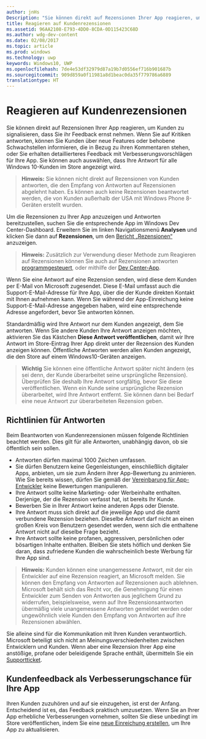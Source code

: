 ```yaml
---
author: jnHs
Description: "Sie können direkt auf Rezensionen Ihrer App reagieren, um Kunden zu signalisieren, dass Sie ihr Feedback ernst nehmen."
title: Reagieren auf Kundenrezensionen
ms.assetid: 96AA2108-E793-4DD0-8CDA-0D115423C68D
ms.author: wdg-dev-content
ms.date: 02/08/2017
ms.topic: article
ms.prod: windows
ms.technology: uwp
keywords: Windows10, UWP
ms.openlocfilehash: 7de4e53df32979d87a19b7d0556ef716b901687b
ms.sourcegitcommit: 909d859a0f11981a8d1beac0da35f779786a6889
translationtype: HT
---
```

# <a name="respond-to-customer-reviews"></a>Reagieren auf Kundenrezensionen


Sie können direkt auf Rezensionen Ihrer App reagieren, um Kunden zu signalisieren, dass Sie ihr Feedback ernst nehmen. Wenn Sie auf Kritiken antworten, können Sie Kunden über neue Features oder behobene Schwachstellen informieren, die in Bezug zu ihren Kommentaren stehen, oder Sie erhalten detaillierteres Feedback mit Verbesserungsvorschlägen für Ihre App. Sie können auch auswählen, dass Ihre Antwort für alle Windows 10-Kunden im Store angezeigt wird.

> **Hinweis:**  Sie können nicht direkt auf Rezensionen von Kunden antworten, die den Empfang von Antworten auf Rezensionen abgelehnt haben. Es können auch keine Rezensionen beantwortet werden, die von Kunden außerhalb der USA mit Windows Phone 8-Geräten erstellt wurden.

Um die Rezensionen zu Ihrer App anzuzeigen und Antworten bereitzustellen, suchen Sie die entsprechende App im Windows Dev Center-Dashboard. Erweitern Sie im linken Navigationsmenü **Analysen** und klicken Sie dann auf **Rezensionen**, um den [Bericht „Rezensionen“](reviews-report.md) anzuzeigen.

> **Hinweis:** Zusätzlich zur Verwendung dieser Methode zum Reagieren auf Rezensionen können Sie auch auf Rezensionen antworten [programmgesteuert](../monetize/submit-responses-to-app-reviews.md), oder mithilfe der [Dev Center-App](https://www.microsoft.com/store/apps/dev-center/9nblggh4r5ws). 

Wenn Sie eine Antwort auf eine Rezension senden, wird diese dem Kunden per E-Mail von Microsoft zugesendet. Diese E-Mail umfasst auch die Support-E-Mail-Adresse für Ihre App, über die der Kunde direkten Kontakt mit Ihnen aufnehmen kann. Wenn Sie während der App-Einreichung keine Support-E-Mail-Adresse angegeben haben, wird eine entsprechende Adresse angefordert, bevor Sie antworten können.

Standardmäßig wird Ihre Antwort nur dem Kunden angezeigt, dem Sie antworten. Wenn Sie andere Kunden Ihre Antwort anzeigen möchten, aktivieren Sie das Kästchen **Diese Antwort veröffentlichen**, damit wir Ihre Antwort im Store-Eintrag Ihrer App direkt unter der Rezension des Kunden anzeigen können. Öffentliche Antworten werden allen Kunden angezeigt, die den Store auf einem Windows10-Geräten anzeigen.

> **Wichtig** Sie können eine öffentliche Antwort später nicht ändern (es sei denn, der Kunde überarbeitet seine ursprüngliche Rezension). Überprüfen Sie deshalb Ihre Antwort sorgfältig, bevor Sie diese veröffentlichen. Wenn ein Kunde seine ursprüngliche Rezension überarbeitet, wird Ihre Antwort entfernt. Sie können dann bei Bedarf eine neue Antwort zur überarbeiteten Rezension geben.

## <a name="guidelines-for-responses"></a>Richtlinien für Antworten


Beim Beantworten von Kundenrezensionen müssen folgende Richtlinien beachtet werden. Dies gilt für alle Antworten, unabhängig davon, ob sie öffentlich sein sollen.

-   Antworten dürfen maximal 1000 Zeichen umfassen.
-   Sie dürfen Benutzern keine Gegenleistungen, einschließlich digitaler Apps, anbieten, um sie zum Ändern ihrer App-Bewertung zu animieren. Wie Sie bereits wissen, dürfen Sie gemäß der [Vereinbarung für App-Entwickler](https://msdn.microsoft.com/library/windows/apps/hh694058) keine Bewertungen manipulieren.
-   Ihre Antwort sollte keine Marketing- oder Werbeinhalte enthalten. Derjenige, der die Rezension verfasst hat, ist bereits Ihr Kunde.
-   Bewerben Sie in Ihrer Antwort keine anderen Apps oder Dienste.
-   Ihre Antwort muss sich direkt auf die jeweilige App und die damit verbundene Rezension beziehen. Dieselbe Antwort darf nicht an einen großen Kreis von Benutzern gesendet werden, wenn sich die enthaltene Antwort nicht auf dieselbe Frage bezieht.
-   Ihre Antwort sollte keine profanen, aggressiven, persönlichen oder bösartigen Inhalte enthalten. Bleiben Sie stets höflich und denken Sie daran, dass zufriedene Kunden die wahrscheinlich beste Werbung für Ihre App sind.

> **Hinweis:** Kunden können eine unangemessene Antwort, mit der ein Entwickler auf eine Rezension reagiert, an Microsoft melden. Sie können den Empfang von Antworten auf Rezensionen auch ablehnen.
Microsoft behält sich das Recht vor, die Genehmigung für einen Entwickler zum Senden von Antworten aus jeglichem Grund zu widerrufen, beispielsweise, wenn auf Ihre Rezensionsantworten übermäßig viele unangemessene Antworten gemeldet werden oder ungewöhnlich viele Kunden den Empfang von Antworten auf ihre Rezensionen abwählen.

Sie alleine sind für die Kommunikation mit Ihren Kunden verantwortlich. Microsoft beteiligt sich nicht an Meinungsverschiedenheiten zwischen Entwicklern und Kunden. Wenn aber eine Rezension Ihrer App eine anstößige, profane oder beleidigende Sprache enthält, übermitteln Sie ein [Supportticket](http://go.microsoft.com/fwlink/p/?LinkID=401178).

## <a name="use-customer-feedback-to-improve-your-app"></a>Kundenfeedback als Verbesserungschance für Ihre App


Ihren Kunden zuzuhören und auf sie einzugehen, ist erst der Anfang. Entscheidend ist es, das Feedback praktisch umzusetzen. Wenn Sie an Ihrer App erhebliche Verbesserungen vornehmen, sollten Sie diese unbedingt im Store veröffentlichen, indem Sie eine [neue Einreichung erstellen](app-submissions.md), um Ihre App zu aktualisieren.
